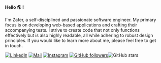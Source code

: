 #### Hello :earth_americas: ! 
I'm Zafer, a self-disciplined and passionate software engineer. My primary focus is on developing web-based applications and crafting their accompanying tests. I strive to create code that not only functions effectively but is also highly readable, all while adhering to robust design principles. If you would like to learn more about me, please feel free to get in touch.

[![LinkedIn](https://img.shields.io/badge/-LinkedIn-ffffff?style=flat&logo=linkedin&logoColor=0984e3)](https://www.linkedin.com/in/zafercaliskan) [![Mail](https://img.shields.io/badge/-Mail-ffffff?style=flat&logo=Gmail)](mailto:zafercaliskan@outlook.com.tr) [![Instagram](https://img.shields.io/badge/-Instagram-ffffff?style=flat&logo=Instagram)](https://instagram.com/zafercaliskan17) [![GitHub followers](https://img.shields.io/github/followers/zafercaliskan?style=social)](https://github.com/zafercaliskan?tab=followers)![GitHub stars](https://img.shields.io/github/stars/zafercaliskan?style=social)
